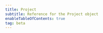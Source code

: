 ```yaml
---
title: Project
subtitle: Reference for the Project object
enableTableOfContents: true
tag: beta
---
```


<SdkProject sdkName="React" />
